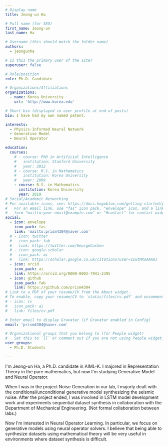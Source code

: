 ```yaml
---
# Display name
title: Jeong-un Ha

# Full name (for SEO)
first_name: Jeong-un
last_name: Ha

# Username (this should match the folder name)
authors:
  - jeongunha

# Is this the primary user of the site?
superuser: false

# Role/position
role: Ph.D. Candidate

# Organizations/Affiliations
organizations:
  - name: Korea University
    url: 'http://www.korea.edu'

# Short bio (displayed in user profile at end of posts)
bio: I have had my own named patent.

interests:
  - Physics-Informed Neural Network
  - Generative Model
  - Neural Operator

education:
  courses:
    # - course: PhD in Artificial Intelligence
    #   institution: Stanford University
    #   year: 2012
    # - course: M.S. in Mathematics
    #   institution: Korea University
    #   year: 2009
    - course: B.S. in Mathematics
      institution: Korea University
      year: 2019
# Social/Academic Networking
# For available icons, see: https://docs.hugoblox.com/getting-started/page-builder/#icons
#   For an email link, use "fas" icon pack, "envelope" icon, and a link in the
#   form "mailto:your-email@example.com" or "#contact" for contact widget.
social:
  - icon: envelope
    icon_pack: fas
    link: 'mailto:prism4304@naver.com'
  # - icon: twitter
  #   icon_pack: fab
  #   link: https://twitter.com/GeorgeCushen
  # - icon: google-scholar
  #   icon_pack: ai
  #   link: https://scholar.google.co.uk/citations?user=sIwtMXoAAAAJ
  - icon: orcid
    icon_pack: ai
    link: https://orcid.org/0000-0002-7941-2395
  - icon: github
    icon_pack: fab
    link: https://github.com/prism4304
# Link to a PDF of your resume/CV from the About widget.
# To enable, copy your resume/CV to `static/files/cv.pdf` and uncomment the lines below.
# - icon: cv
#   icon_pack: ai
#   link: files/cv.pdf

# Enter email to display Gravatar (if Gravatar enabled in Config)
email: 'prism4304@naver.com'

# Organizational groups that you belong to (for People widget)
#   Set this to `[]` or comment out if you are not using People widget.
user_groups:
  - Ph.D. Students

---
```


I'm Jeong-un Ha, a Ph.D. candidate in AIML-K. I majored in Representation Theory in the pure mathematics, but now I'm studying Generative Model and Neural Operator.

When I was in the project Noise Generation in our lab, I majorly dealt with the conditional/unconditional generative model synthesizing the seismic noise. After the project ended, I was involved in LSTM model development work and experiments sequential dataset synthesis in collaboration with the Department of Mechanical Engineering. (Not formal collaboration between labs.)

Now I'm interested in Neural Operator Learning. In particular, we focus on generative models using neural operator solvers. I believe that being able to synthesize datasets using mathematical theory will be very useful in environments where dataset synthesis is difficult.